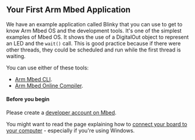 ## Your First Arm Mbed Application

We have an example application called Blinky that you can use to get to know Arm Mbed OS and the development tools. It's one of the simplest examples of Mbed OS. It shows the use of a DigitalOut object to represent an LED and the `wait()` call. This is good practice because if there were other threads, they could be scheduled and run while the first thread is waiting.

You can use either of these tools:

* [Arm Mbed CLI](/docs/v5.4/tutorials/your-first-arm-mbed-application.html#blinky-on-arm-mbed-cli).
* [Arm Mbed Online Compiler](/docs/v5.4/tutorials/your-first-arm-mbed-application.html#blinky-on-the-arm-mbed-online-compiler).

#### Before you begin

Please create a [developer account on Mbed](https://os.mbed.com/account/signup/).

You might want to read the page explaining how to [connect your board to your computer](/docs/v5.4/tutorials/serial-communication.html) - especially if you're using Windows.
